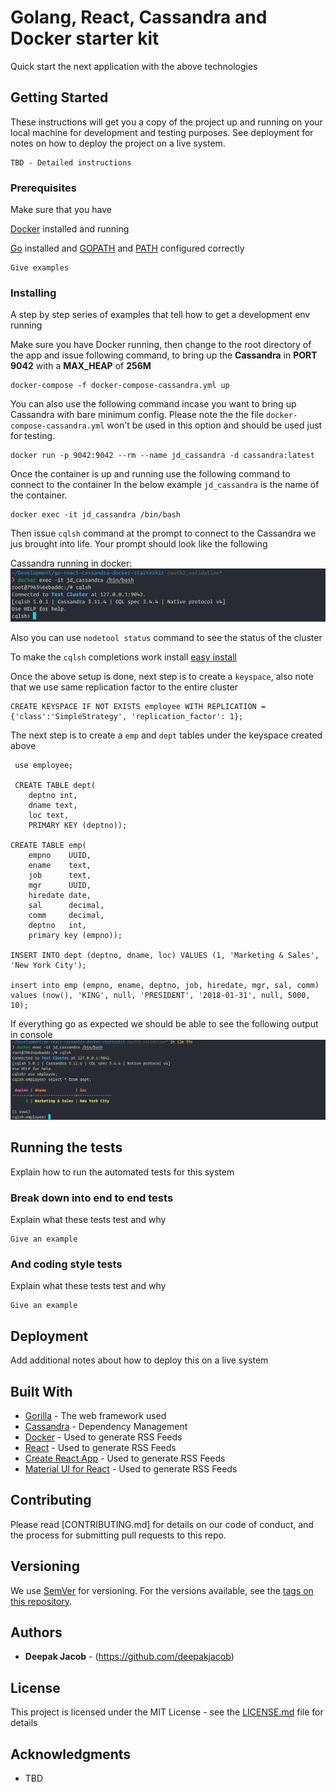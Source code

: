 # Golang, React, Cassandra and Docker starter kit

Quick start the next application with the above technologies

## Getting Started

These instructions will get you a copy of the project up and running on your local machine for development and testing purposes. See deployment for notes on how to deploy the project on a live system.


```
TBD - Detailed instructions

```

### Prerequisites

Make sure that you have

[Docker]() installed and running

[Go](https://golang.org) installed and [GOPATH](https://github.com/golang/go/wiki/GOPATH) and [PATH](https://en.wikipedia.org/wiki/PATH_(variable)) configured correctly

```
Give examples
```

### Installing

A step by step series of examples that tell how to get a development env running

Make sure you have Docker running, then change to the root directory of the app and issue following command, to bring up the **Cassandra** in **PORT** **9042** with a **MAX_HEAP** of **256M**
```
docker-compose -f docker-compose-cassandra.yml up
```
You can also use the following command incase you want to bring up Cassandra with bare minimum config. Please note the the file `docker-compose-cassandra.yml` won't be used in this option and should be used just for testing.

```
docker run -p 9042:9042 --rm --name jd_cassandra -d cassandra:latest
```

Once the container is up and running use the following command to connect to the container
In the below example `jd_cassandra` is the name of the container.
```
docker exec -it jd_cassandra /bin/bash
```
Then issue `cqlsh` command at the prompt to connect to the Cassandra we jus brought into life. Your prompt should look like the following

Cassandra running in docker:
![Connect to cassandra running in docker](docs/images/ConnectToCassandraRunningInDocker.png "Connect to cassandra running in docker")

Also you can use `nodetool status` command to see the status of the cluster

To make the `cqlsh` completions work install [easy install](https://docs.datastax.com/en/cql/3.3/cql/cql_using/startCqlLinuxMac.html)

Once the above setup is done, next step is to create a `keyspace`, also note that we use same replication factor to the entire cluster

```
CREATE KEYSPACE IF NOT EXISTS employee WITH REPLICATION ={'class':'SimpleStrategy', 'replication_factor': 1};
```
The next step is to create a `emp` and `dept` tables under the keyspace created above

```
 use employee;

 CREATE TABLE dept(
    deptno int,
    dname text,
    loc text,
    PRIMARY KEY (deptno));

CREATE TABLE emp(
    empno    UUID,
    ename    text,
    job      text,
    mgr      UUID,
    hiredate date,
    sal      decimal,
    comm     decimal,
    deptno   int,
    primary key (empno));

INSERT INTO dept (deptno, dname, loc) VALUES (1, 'Marketing & Sales', 'New York City');

insert into emp (empno, ename, deptno, job, hiredate, mgr, sal, comm) values (now(), 'KING', null, 'PRESIDENT', '2018-01-31', null, 5000, 10);
```

If everything go as expected we should be able to see the following output in console
![Select rows from dept table](docs/images/SelectRowsFromDeptTable.png "Selec rows from dept table")


## Running the tests

Explain how to run the automated tests for this system

### Break down into end to end tests

Explain what these tests test and why

```
Give an example
```

### And coding style tests

Explain what these tests test and why

```
Give an example
```

## Deployment

Add additional notes about how to deploy this on a live system

## Built With

* [Gorilla](http://www.dropwizard.io/1.0.2/docs/) - The web framework used
* [Cassandra](https://maven.apache.org/) - Dependency Management
* [Docker](https://rometools.github.io/rome/) - Used to generate RSS Feeds
* [React](https://rometools.github.io/rome/) - Used to generate RSS Feeds
* [Create React App](https://rometools.github.io/rome/) - Used to generate RSS Feeds
* [Material UI for React](https://rometools.github.io/rome/) - Used to generate RSS Feeds

## Contributing

Please read [CONTRIBUTING.md] for details on our code of conduct, and the process for submitting pull requests to this repo.

## Versioning

We use [SemVer](http://semver.org/) for versioning. For the versions available, see the [tags on this repository](https://github.com/your/project/tags).

## Authors

* **Deepak Jacob** - (https://github.com/deepakjacob)

## License

This project is licensed under the MIT License - see the [LICENSE.md](LICENSE.md) file for details

## Acknowledgments

* TBD
